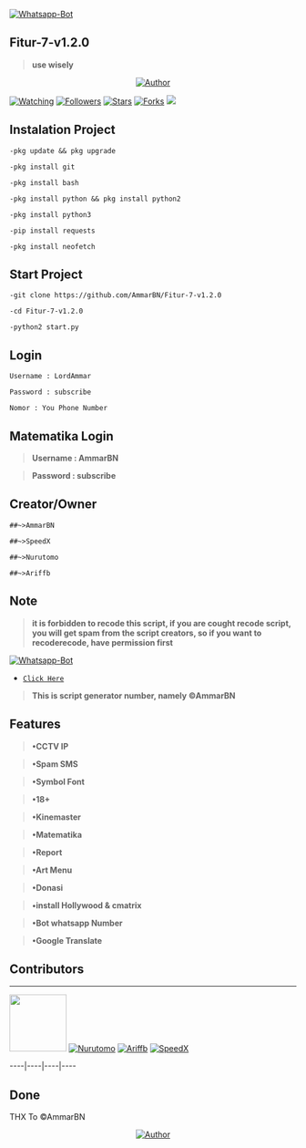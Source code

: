 </p>

<p align="center">

<a href="#"><img title="Whatsapp-Bot" src="https://img.shields.io/badge/Fitur 7 V1.2.0-green?colorA=%23ff0000&colorB=%23017e40&style=for-the-badge"></a>

</p>






## Fitur-7-v1.2.0

> **use wisely**

<p align="center">
<a href="https://github.com/mhankbarbar"><img title="Author" src="https://img.shields.io/badge/Author-AmmarBN-red.svg?style=for-the-badge&logo=github"></a>
</p>

<a href="https://github.com/mhankbarbar/termux-wabot/watchers"><img title="Watching" src="https://img.shields.io/github/watchers/Nurutomo/wabot-aq?label=Watchers&color=blue&style=flat-square"></a>
<a href="https://github.com/mhankbarbar/followers"><img title="Followers" src="https://img.shields.io/github/followers/mhankbarbar?color=blue&style=flat-square"></a>
<a href="https://github.com/mhankbarbar/termux-wabot/stargazers/"><img title="Stars" src="https://img.shields.io/github/stars/AmmarBN/Fitur-7-v1.2.0?color=red&style=flat-square"></a>
<a href="https://github.com/mhankbarbar/termux-wabot/network/members"><img title="Forks" src="https://img.shields.io/github/forks/Nurutomo/wabot-aq?color=red&style=flat-square"></a>
![](https://img.shields.io/badge/python-2-blue.svg)
## Instalation Project
```shell script
-pkg update && pkg upgrade
```

```shell script
-pkg install git
```

```shell script
-pkg install bash
```

```shell script
-pkg install python && pkg install python2
```

```shell script
-pkg install python3
```

```shell script
-pip install requests
```

```shell script
-pkg install neofetch
```

## Start Project
```shell script
-git clone https://github.com/AmmarBN/Fitur-7-v1.2.0
```

```shell script
-cd Fitur-7-v1.2.0
```

```shell script
-python2 start.py
```

## Login
```shell script
Username : LordAmmar
```

```shell script
Password : subscribe
```

```shell script
Nomor : You Phone Number
```

## Matematika Login

> **Username : AmmarBN**

> **Password : subscribe**




## Creator/Owner
```shell script
##~>AmmarBN
```

```shell script
##~>SpeedX
```

```shell script
##~>Nurutomo
```

```shell script
##~>Ariffb
```

## Note
> **it is forbidden to recode this script, if you are cought recode script, you will get spam from the script creators, so if you want to recoderecode, have permission first**

<p align="center">

<a href="#"><img title="Whatsapp-Bot" src="https://img.shields.io/badge/Author Whatsapp-green?colorA=%23ff0000&colorB=%23017e40&style=for-the-badge"></a>

</p>





* [`Click Here`](https://wa.me/6287708773367)



> **This is script generator number, namely ©AmmarBN**

## Features

> **•CCTV IP**

> **•Spam SMS**

> **•Symbol Font**

> **•18+**

> **•Kinemaster**

> **•Matematika**

> **•Report**

> **•Art Menu**

> **•Donasi**

> **•install Hollywood & cmatrix**

> **•Bot whatsapp Number**

> **•Google Translate**

## Contributors

---------

<a href="https://github.com/AmmarBN"><img src="https://github.com/AmmarBN.png" width="100" height="100"></a>  [![Nurutomo](https://github.com/Nurutomo.png?size=100)](https://github.com/Nurutomo)  [![Ariffb](https://github.com/ariffb25.png?size=100)](https://github.com/ariffb25)  [![SpeedX](https://github.com/TheSpeedX.png?size=100)](https://github.com/TheSpeedX)

----|----|----|---- 




















## Done
THX To ©AmmarBN

<p align="center">
<a href="https://github.com/mhankbarbar"><img title="Author" src="https://img.shields.io/badge/Author-AmmarBN-red.svg?style=for-the-badge&logo=github"></a>
</p>
